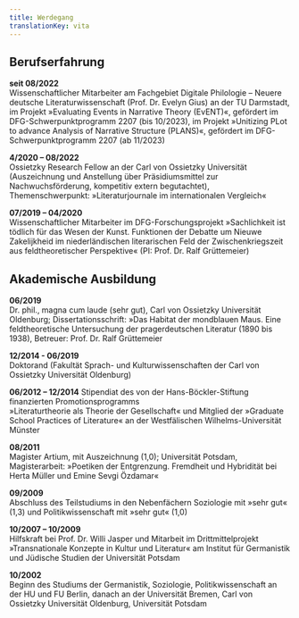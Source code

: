 ```yaml
---
title: Werdegang
translationKey: vita
---
```


## Berufserfahrung

**seit 08/2022**               
Wissenschaftlicher Mitarbeiter am Fachgebiet Digitale Philologie – Neuere deutsche Literaturwissenschaft (Prof. Dr. Evelyn Gius) an der TU Darmstadt, im Projekt »Evaluating Events in Narrative Theory (EvENT)«, gefördert im DFG-Schwerpunktprogramm 2207 (bis 10/2023), im Projekt »Unitizing PLot to advance Analysis of Narrative Structure (PLANS)«, gefördert im DFG-Schwerpunktprogramm 2207 (ab 11/2023)


**4/2020 – 08/2022**    
Ossietzky Research Fellow an der Carl von Ossietzky Universität (Auszeichnung und Anstellung über Präsidiumsmittel zur Nachwuchsförderung, kompetitiv extern begutachtet), Themenschwerpunkt: »Literaturjournale im internationalen Vergleich«


**07/2019 – 04/2020**     
Wissenschaftlicher Mitarbeiter im DFG-Forschungsprojekt »Sachlichkeit ist tödlich für 
das Wesen der Kunst. Funktionen der Debatte um Nieuwe Zakelijkheid im niederländischen literarischen Feld der Zwischenkriegszeit aus feldtheoretischer Perspektive« (PI: Prof. Dr. Ralf 
Grüttemeier)

## Akademische Ausbildung

**06/2019**     
Dr. phil., magna cum laude (sehr gut), Carl von Ossietzky Universität Oldenburg; Dissertationsschrift: »Das Habitat der mondblauen Maus. Eine feldtheoretische Untersuchung der pragerdeutschen Literatur (1890 bis 1938), Betreuer: Prof. Dr. Ralf Grüttemeier


**12/2014 - 06/2019**    
Doktorand (Fakultät Sprach- und Kulturwissenschaften der Carl von Ossietzky Universität Oldenburg)


**06/2012 – 12/2014**
Stipendiat des von der Hans-Böckler-Stiftung finanzierten Promotionsprogramms  
»Literaturtheorie als Theorie der Gesellschaft« und Mitglied der »Graduate School Practices 
of Literature« an der Westfälischen Wilhelms-Universität Münster


**08/2011**     
Magister Artium, mit Auszeichnung (1,0); Universität Potsdam, Magisterarbeit: »Poetiken 
der Entgrenzung. Fremdheit und Hybridität bei Herta Müller und Emine Sevgi Özdamar« 

**09/2009**     
Abschluss des Teilstudiums in den Nebenfächern Soziologie mit »sehr gut« (1,3) 
und Politikwissenschaft mit »sehr gut« (1,0)

**10/2007 – 10/2009**       
Hilfskraft bei Prof. Dr. Willi Jasper und Mitarbeit im Drittmittelprojekt »Transnationale Konzepte in Kultur und Literatur« am Institut für Germanistik und Jüdische Studien der Universität Potsdam

**10/2002**     
Beginn des Studiums der Germanistik, Soziologie, Politikwissenschaft an der HU und FU Berlin, danach an der Universität Bremen, Carl von Ossietzky Universität Oldenburg, Universität Potsdam
